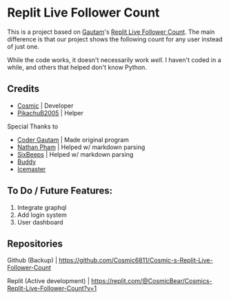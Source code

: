 # Replit Live Follower Count
This is a project based on [Gautam](https://replit.com/@CoderGautamYT)'s [Replit Live Follower Count](https://replit.com/@CoderGautamYT/Replit-Live-Follower-Count). The main difference is that our project shows the following count for any user instead of just one. 

While the code works, it doesn't necessarily work *well*. I haven't coded in a while, and others that helped don't know Python. 


## Credits
* [Cosmic](https://replit.com/@CosmicBear) | Developer
* [PikachuB2005](https://replit.com/@PikachuB2005) | Helper

Special Thanks to
* [Coder Gautam](https://replit.com/@CoderGautamYT) | Made original program
* [Nathan Pham](https://replit.com/@phamn23) | Helped w/ markdown parsing
* [SixBeeps](https://replit.com/@SixBeeps) | Helped w/ markdown parsing
* [Buddy](https://replit.com/@bddy) 
* [Icemaster](https://replit.com/@IcemasterEric)

## To Do / Future Features:
1. Integrate graphql
2. Add login system
4. User dashboard

## Repositories
Github (Backup) | <https://github.com/Cosmic6811/Cosmic-s-Replit-Live-Follower-Count>

Replit (Active development) | <https://replit.com/@CosmicBear/Cosmics-Replit-Live-Follower-Count?v=1>

